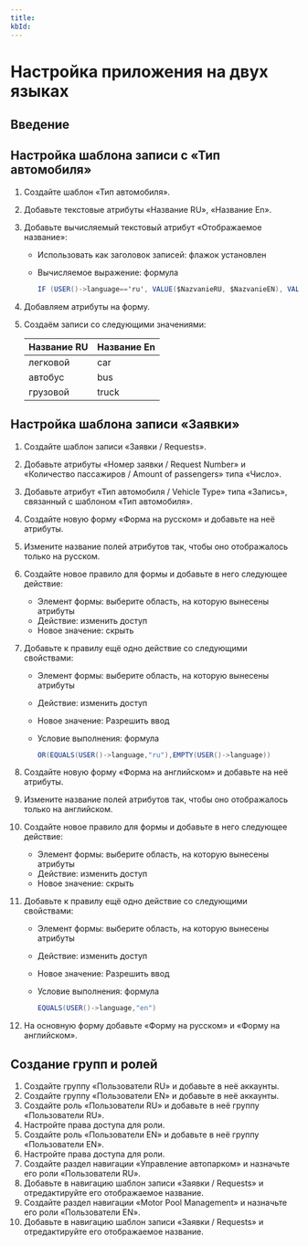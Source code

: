 ```yaml
---
title:
kbId:
---
```


# Настройка приложения на двух языках

## Введение

## Настройка шаблона записи с «Тип автомобиля»

1. Создайте шаблон «Тип автомобиля».
2. Добавьте текстовые атрибуты «Название RU», «Название En».
3. Добавьте вычисляемый текстовый атрибут «Отображаемое название»:

    - Использовать как заголовок записей: флажок установлен
    - Вычисляемое выражение: формула

        ``` cs
        IF (USER()->language=='ru', VALUE($NazvanieRU, $NazvanieEN), VALUE($NazvanieEN, $NazvanieRU))
        ```

4. Добавляем атрибуты на форму.
5. Создаём записи со следующими значениями:

    | Название RU | Название En |
    |---|---|
    | легковой | car |
    | автобус | bus |
    | грузовой | truck |

## Настройка шаблона записи «Заявки»

1. Создайте шаблон записи «Заявки / Requests».
2. Добавьте атрибуты «Номер заявки / Request Number» и «Количество пассажиров / Amount of passengers» типа «Число».
3. Добавьте атрибут «Тип автомобиля / Vehicle Type» типа «Запись», связанный с шаблоном «Тип автомобиля».
4. Создайте новую форму «Форма на русском» и добавьте на неё атрибуты.
5. Измените название полей атрибутов так, чтобы оно отображалось только на русском.
6. Создайте новое правило для формы и добавьте в него следующее действие:

    - Элемент формы: выберите область, на которую вынесены атрибуты
    - Действие: изменить доступ
    - Новое значение: скрыть

7. Добавьте к правилу ещё одно действие со следующими свойствами:

    - Элемент формы: выберите область, на которую вынесены атрибуты
    - Действие: изменить доступ
    - Новое значение: Разрешить ввод
    - Условие выполнения: формула

        ``` cs
        OR(EQUALS(USER()->language,"ru"),EMPTY(USER()->language))
        ```

8. Создайте новую форму «Форма на английском» и добавьте на неё атрибуты.
9.  Измените название полей атрибутов так, чтобы оно отображалось только на английском.
10. Создайте новое правило для формы и добавьте в него следующее действие:

    - Элемент формы: выберите область, на которую вынесены атрибуты
    - Действие: изменить доступ
    - Новое значение: скрыть

11. Добавьте к правилу ещё одно действие со следующими свойствами:

    - Элемент формы: выберите область, на которую вынесены атрибуты
    - Действие: изменить доступ
    - Новое значение: Разрешить ввод
    - Условие выполнения: формула

        ``` cs
        EQUALS(USER()->language,"en")
        ```

12. На основную форму добавьте «Форму на русском» и «Форму на английском».

## Создание групп и ролей

1. Создайте группу «Пользователи RU» и добавьте в неё аккаунты.
2. Создайте группу «Пользователи EN» и добавьте в неё аккаунты.
3. Создайте роль «Пользователи RU» и добавьте в неё группу «Пользователи RU».
4. Настройте права доступа для роли.
5. Создайте роль «Пользователи EN» и добавьте в неё группу «Пользователи EN».
6. Настройте права доступа для роли.
7. Создайте раздел навигации «Управление автопарком» и назначьте его роли «Пользователи RU».
8. Добавьте в навигацию шаблон записи «Заявки / Requests» и отредактируйте его отображаемое название.
9. Создайте раздел навигации «Motor Pool Management» и назначьте его роли «Пользователи EN».
10. Добавьте в навигацию шаблон записи «Заявки / Requests» и отредактируйте его отображаемое название.